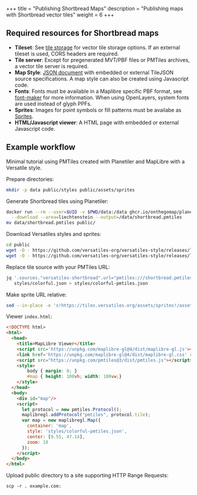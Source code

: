 +++
title = "Publishing Shortbread Maps"
description = "Publishing maps with Shortbread vector tiles"
weight = 6
+++

## Required resources for Shortbread maps

* **Tileset**: See [tile storage](/make-vectortiles/#tile-storage) for vector tile storage options. If an external tileset is used, CORS headers are required.
* **Tile server**: Except for pregenerated MVT/PBF files or PMTiles archives, a vector tile server is required.
* **Map Style**: [JSON document](https://maplibre.org/maplibre-style-spec/) with embedded or external TileJSON source specifications. A map style can also be created using Javascript code.
* **Fonts**: Fonts must be available in a Maplibre specific PBF format, see [font-maker](https://github.com/maplibre/font-maker) for more information. When using OpenLayers, system fonts are used instead of glyph PPFs.
* **Sprites**: Images for point symbols or fill patterns must be availabe as [Sprites](https://maplibre.org/maplibre-style-spec/sprite/).
* **HTML/Javascript viewer**: A HTML page with embedded or external Javascript code.


## Example workflow

Minimal tutorial using PMTiles created with Planetiler and MapLibre with a Versatile style.

Prepare directories:
```bash
mkdir -p data public/styles public/assets/sprites
```

Generate Shortbread tiles using Planetiler:
```bash
docker run --rm --user=$UID -v $PWD/data:/data ghcr.io/onthegomap/planetiler shortbread.yml \
  --download --area=liechtenstein --output=/data/shortbread.pmtiles
mv data/shortbread.pmtiles public/
```
Download Versatiles styles and sprites:
```bash
cd public
wget -O - https://github.com/versatiles-org/versatiles-style/releases/latest/download/styles.tar.gz | tar xz -C styles
wget -O - https://github.com/versatiles-org/versatiles-style/releases/latest/download/sprites.tar.gz | tar xz -C assets/sprites
```
Replace tile source with your PMTiles URL:
```bash
jq '.sources."versatiles-shortbread".url="pmtiles:///shortbread.pmtiles" | del(.sources."versatiles-shortbread".tiles)' \
   styles/colorful.json > styles/colorful-pmtiles.json
```
Make sprite URL relative:
```bash
sed --in-place -e 's!https://tiles.versatiles.org/assets/sprites!/assets/sprites!g' styles/*.json
```

Viewer `index.html`:

```html
<!DOCTYPE html>
<html>
  <head>
    <title>MapLibre Viewer</title>
    <script src='https://unpkg.com/maplibre-gl@4/dist/maplibre-gl.js'></script>
    <link href='https://unpkg.com/maplibre-gl@4/dist/maplibre-gl.css' rel='stylesheet' />
    <script src="https://unpkg.com/pmtiles@3/dist/pmtiles.js"></script>
    <style>
        body { margin: 0; }
        #map { height: 100vh; width: 100vw;}
    </style>
  </head>
  <body>
    <div id="map"/>
    <script>
      let protocol = new pmtiles.Protocol();
      maplibregl.addProtocol("pmtiles", protocol.tile);
      var map = new maplibregl.Map({
        container: 'map',
        style: 'styles/colorful-pmtiles.json',
        center: [9.55, 47.14],
        zoom: 10
      });
    </script>
  </body>
</html>
```

Upload public directory to a site supporting HTTP Range Requests:

```
scp -r . example.com:
```

